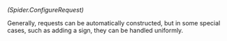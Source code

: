 _(Spider.ConfigureRequest)_

Generally, requests can be automatically constructed, but in some special cases, such as adding a sign, they can be handled uniformly.

